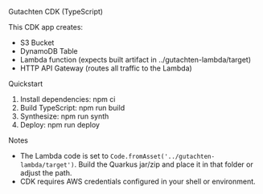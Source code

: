 Gutachten CDK (TypeScript)

This CDK app creates:
- S3 Bucket
- DynamoDB Table
- Lambda function (expects built artifact in ../gutachten-lambda/target)
- HTTP API Gateway (routes all traffic to the Lambda)

Quickstart
1. Install dependencies: npm ci
2. Build TypeScript: npm run build
3. Synthesize: npm run synth
4. Deploy: npm run deploy

Notes
- The Lambda code is set to `Code.fromAsset('../gutachten-lambda/target')`. Build the Quarkus jar/zip and place it in that folder or adjust the path.
- CDK requires AWS credentials configured in your shell or environment.
